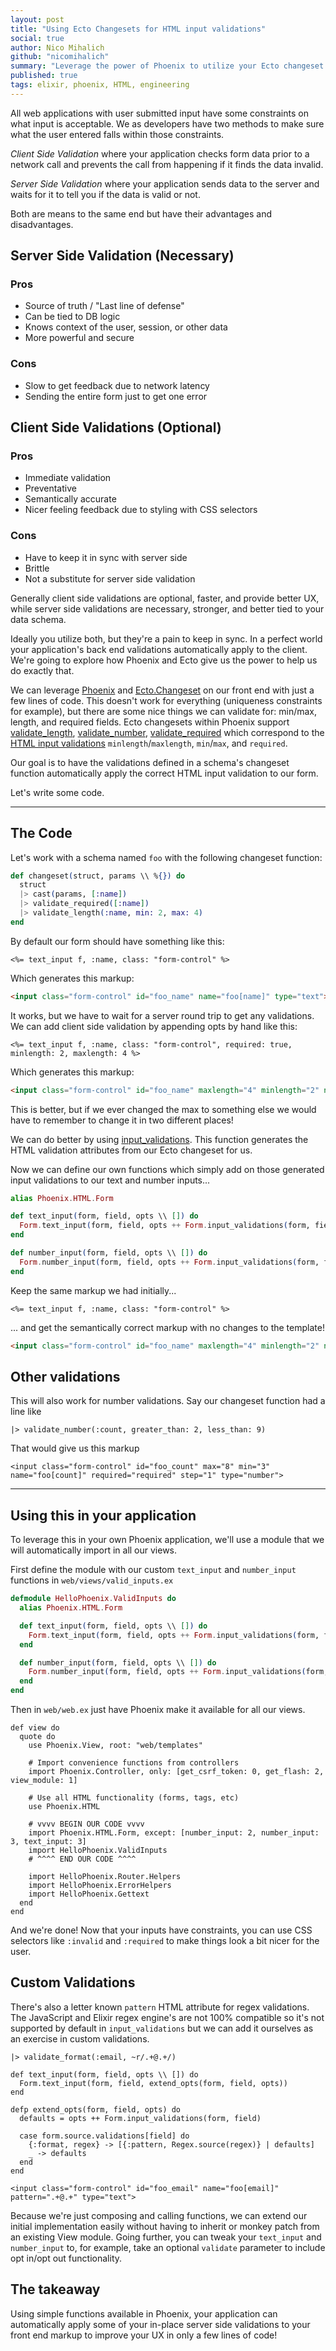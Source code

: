 ```yaml
---
layout: post
title: "Using Ecto Changesets for HTML input validations"
social: true
author: Nico Mihalich
github: "nicomihalich"
summary: "Leverage the power of Phoenix to utilize your Ecto changeset validations as input validations in your HTML forms"
published: true
tags: elixir, phoenix, HTML, engineering
---
```


All web applications with user submitted input have some constraints on what input is acceptable.  We as developers have two methods to make sure what the user entered falls within those constraints.

*Client Side Validation* where your application checks form data prior to a network call and prevents the call from happening if it finds the data invalid.

*Server Side Validation* where your application sends data to the server and waits for it to tell you if the data is valid or not.

Both are means to the same end but have their advantages and disadvantages.

## Server Side Validation (Necessary)

### Pros
- Source of truth / "Last line of defense"
- Can be tied to DB logic
- Knows context of the user, session, or other data
- More powerful and secure

### Cons
- Slow to get feedback due to network latency
- Sending the entire form just to get one error

## Client Side Validations (Optional)

### Pros
- Immediate validation
- Preventative
- Semantically accurate
- Nicer feeling feedback due to styling with CSS selectors

### Cons
- Have to keep it in sync with server side
- Brittle
- Not a substitute for server side validation

Generally client side validations are optional, faster, and provide better UX, while server side validations are necessary, stronger, and better tied to your data schema.

Ideally you utilize both, but they're a pain to keep in sync.  In a perfect world your application's back end validations automatically apply to the client. We're going to explore how Phoenix and Ecto give us the power to help us do exactly that.

We can leverage [Phoenix](http://www.phoenixframework.org/) and [Ecto.Changeset](https://hexdocs.pm/ecto/Ecto.Changeset.html) on our front end with just a few lines of code. This doesn't work for everything (uniqueness constraints for example), but there are some nice things we can validate for: min/max, length, and required fields.
Ecto changesets within Phoenix support [validate_length](https://github.com/phoenixframework/phoenix_ecto/blob/master/lib/phoenix_ecto/html.ex#L143), [validate_number](https://github.com/phoenixframework/phoenix_ecto/blob/master/lib/phoenix_ecto/html.ex#L161), [validate_required](https://github.com/phoenixframework/phoenix_ecto/blob/master/lib/phoenix_ecto/html.ex#L114) which correspond to the [HTML input validations](https://developer.mozilla.org/en-US/docs/Web/Guide/HTML/Forms/Data_form_validation) `minlength`/`maxlength`, `min`/`max`, and `required`.

Our goal is to have the validations defined in a schema's changeset function automatically apply the correct HTML input validation to our form.

Let's write some code.

---

## The Code

Let's work with a schema named `foo` with the following changeset function:

```elixir
def changeset(struct, params \\ %{}) do
  struct
  |> cast(params, [:name])
  |> validate_required([:name])
  |> validate_length(:name, min: 2, max: 4)
end
```

By default our form should have something like this:

```
<%= text_input f, :name, class: "form-control" %>
```

Which generates this markup:

```html
<input class="form-control" id="foo_name" name="foo[name]" type="text">
```

It works, but we have to wait for a server round trip to get any validations. We can add client side validation by appending opts by hand like this:

```
<%= text_input f, :name, class: "form-control", required: true, minlength: 2, maxlength: 4 %>
```

Which generates this markup:

```html
<input class="form-control" id="foo_name" maxlength="4" minlength="2" name="foo[name]" required="required" type="text">
```

This is better, but if we ever changed the max to something else we would have to remember to change it in two different places!

We can do better by using [input_validations](https://github.com/phoenixframework/phoenix_ecto/blob/master/lib/phoenix_ecto/html.ex#L113). This function generates the HTML validation attributes from our Ecto changeset for us.

Now we can define our own functions which simply add on those generated input validations to our text and number inputs...

```elixir
alias Phoenix.HTML.Form

def text_input(form, field, opts \\ []) do
  Form.text_input(form, field, opts ++ Form.input_validations(form, field))
end

def number_input(form, field, opts \\ []) do
  Form.number_input(form, field, opts ++ Form.input_validations(form, field))
end
```

Keep the same markup we had initially...

```
<%= text_input f, :name, class: "form-control" %>
```
... and get the semantically correct markup with no changes to the template!

```html
<input class="form-control" id="foo_name" maxlength="4" minlength="2" name="foo[name]" required="required" type="text">
```

## Other validations

This will also work for number validations.  Say our changeset function had a line like

```
|> validate_number(:count, greater_than: 2, less_than: 9)
```

That would give us this markup

```
<input class="form-control" id="foo_count" max="8" min="3" name="foo[count]" required="required" step="1" type="number">
```

---

## Using this in your application

To leverage this in your own Phoenix application, we'll use a module that we will automatically import in all our views.

First define the module with our custom `text_input` and `number_input` functions in `web/views/valid_inputs.ex`

```elixir
defmodule HelloPhoenix.ValidInputs do
  alias Phoenix.HTML.Form

  def text_input(form, field, opts \\ []) do
    Form.text_input(form, field, opts ++ Form.input_validations(form, field))
  end

  def number_input(form, field, opts \\ []) do
    Form.number_input(form, field, opts ++ Form.input_validations(form, field))
  end
end
```

Then in `web/web.ex` just have Phoenix make it available for all our views.

```
def view do
  quote do
    use Phoenix.View, root: "web/templates"

    # Import convenience functions from controllers
    import Phoenix.Controller, only: [get_csrf_token: 0, get_flash: 2, view_module: 1]

    # Use all HTML functionality (forms, tags, etc)
    use Phoenix.HTML

    # vvvv BEGIN OUR CODE vvvv
    import Phoenix.HTML.Form, except: [number_input: 2, number_input: 3, text_input: 3]
    import HelloPhoenix.ValidInputs
    # ^^^^ END OUR CODE ^^^^

    import HelloPhoenix.Router.Helpers
    import HelloPhoenix.ErrorHelpers
    import HelloPhoenix.Gettext
  end
end
```

And we're done! Now that your inputs have constraints, you can use CSS selectors like `:invalid` and `:required` to make things look a bit nicer for the user.

## Custom Validations

There's also a letter known `pattern` HTML attribute for regex validations.  The JavaScript and Elixir regex engine's are not 100% compatible so it's not supported by default in `input_validations` but we can add it ourselves as an exercise in custom validations.

```
|> validate_format(:email, ~r/.+@.+/)
```

```
def text_input(form, field, opts \\ []) do
  Form.text_input(form, field, extend_opts(form, field, opts))
end

defp extend_opts(form, field, opts) do
  defaults = opts ++ Form.input_validations(form, field)

  case form.source.validations[field] do
    {:format, regex} -> [{:pattern, Regex.source(regex)} | defaults]
    _ -> defaults
  end
end
```

```
<input class="form-control" id="foo_email" name="foo[email]" pattern=".+@.+" type="text">
```

Because we're just composing and calling functions, we can extend our initial implementation easily without having to inherit or monkey patch from an existing View module. Going further, you can tweak your `text_input` and `number_input` to, for example, take an optional `validate` parameter to include opt in/opt out functionality.

## The takeaway

Using simple functions available in Phoenix, your application can automatically apply some of your in-place server side validations to your front end markup to improve your UX in only a few lines of code!
